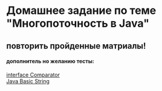 # Домашнее задание по теме "Многопоточность в Java"

## повторить пройденные матриалы!

#### дополнитель но желанию тесты:
[interface Comparator](https://docs.google.com/forms/d/e/1FAIpQLScS1CiRwejnOSjF8EI9fvqpbwLPJVmSvyqqjE_KuPWzXxOOtQ/viewform?usp=sf_link)  
[Java Basic String](https://docs.google.com/forms/d/e/1FAIpQLScS1CiRwejnOSjF8EI9fvqpbwLPJVmSvyqqjE_KuPWzXxOOtQ/viewform?usp=sf_link)
